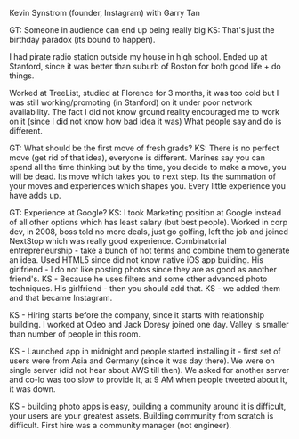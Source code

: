 Kevin Synstrom (founder, Instagram) with Garry Tan

GT: Someone in audience can end up being really big
KS: That's just the birthday paradox (its bound to happen).

I had pirate radio station outside my house in high school.
Ended up at Stanford, since it was better than suburb of Boston for both good life + do things.

Worked at TreeList, studied at Florence for 3 months, it was too cold but I was still working/promoting (in Stanford) on it under poor network availability. The fact I did not know ground reality encouraged me to work on it (since I did not know how bad idea it was)
What people say and do is different.

GT: What should be the first move of fresh grads?
KS: There is no perfect move (get rid of that idea), everyone is different. Marines say you can spend all the time thinking but by the time, you decide to make a move, you will be dead. Its move which takes you to next step. Its the summation of your moves and experiences which shapes you. Every little experience you have adds up.

GT: Experience at Google?
KS: I took Marketing position at Google instead of all other options which has least salary (but best people). Worked in corp dev, in 2008, boss told no more deals, just go golfing, left the job and joined NextStop which was really good experience.
Combinatorial entrepreneurship - take a bunch of hot terms and combine them to generate an idea.
Used HTML5 since did not know native iOS app building.
His girlfriend - I do not like posting photos since they are as good as another friend's.
KS - Because he uses filters and some other advanced photo techniques.
His girlfriend - then you should add that.
KS - we added them and that became Instagram.

KS - Hiring starts before the company, since it starts with relationship building. I worked at Odeo and Jack Doresy joined one day. Valley is smaller than number of people in this room.

KS - Launched app in midnight and people started installing it - first set of users were from Asia and Germany (since it was day there). We were on single server (did not hear about AWS till then). We asked for another server and co-lo was too slow to provide it, at 9 AM when people tweeted about it, it was down.

KS - building photo apps is easy, building a community around it is difficult, your users are your greatest assets. Building community from scratch is difficult. First hire was a community manager (not engineer).